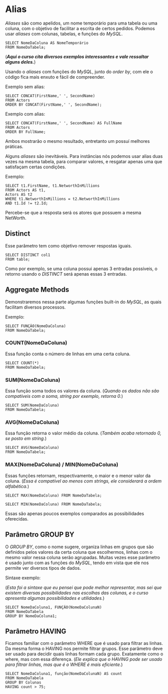 # Alias

*Aliases* são como apelidos, um nome temporário para uma tabela ou uma coluna, com o objetivo de facilitar a escrita de certos pedidos. Podemos usar *aliases* com colunas,
tabelas, e funções do *MySQL*.

~~~MySQL
SELECT NomeDaColuna AS NomeTemporário
FROM NomeDaTabela;
~~~

(***Aqui o curso cita diversos exemplos interessantes e vale ressaltar alguns deles.***)

Usando o *aliases* com funções do *MySQL*, junto do *order by*, com ele o código fica mais enxuto e fácil de compreender.

Exemplo sem alias:

~~~MySQL
SELECT CONCAT(FirstName,' ', SecondName)
FROM Actors
ORDER BY CONCAT(FirstName,' ', SecondName);
~~~

Exemplo com alias:

~~~MySQL
SELECT CONCAT(FirstName,' ', SecondName) AS FullName 
FROM Actors 
ORDER BY FullName;
~~~

Ambos mostrarão o mesmo resultado, entretanto um possuí melhores práticas.

Alguns *aliases* são inevitáveis. Para instâncias nós podemos usar alias duas vezes na mesma tabela, para comparar valores, e resgatar apenas uma que satisfaçam certas condições.

Exemplo:

~~~MySql
SELECT t1.FirstName, t1.NetworthInMillions
FROM Actors AS t1,
Actors AS t2
WHERE t1.NetworthInMillions = t2.NetworthInMillions
AND t1.Id != t2.Id;
~~~

Percebe-se que a resposta será os atores que possuem a mesma NetWorth.

## **Distinct**

Esse parâmetro tem como objetivo remover respostas iguais.

~~~MySQL
SELECT DISTINCT col1
FROM table;
~~~

Como por exemplo, se uma coluna possui apenas 3 entradas possíveis, o retorno usando o *DISTINCT* será apenas essas 3 entradas.

## **Aggregate Methods**

Demonstraremos nessa parte algumas funções built-in do *MySQL*, as quais facilitam diversos processos.

Exemplo:

~~~MySQL
SELECT FUNÇÃO(NomeDaColuna)
FROM NomeDaTabela;
~~~

### **COUNT(NomeDaColuna)**

Essa função conta o número de linhas em uma certa coluna.

~~~MySQL
SELECT COUNT(*) 
FROM NomeDaTabela;
~~~

### **SUM(NomeDaColuna)**

Essa função soma todos os valores da coluna. (*Quando os dados não são compatíveis com a soma, string por exemplo, retorna 0.*)

~~~MySQL
SELECT SUM(NomeDaColuna) 
FROM NomeDaTabela;
~~~

### **AVG(NomeDaColuna)**

Essa função retorna o valor médio da coluna. (*Também acaba retornado 0, se posto em string.*)

~~~MySQL
SELECT AVG(NomeDaColuna) 
FROM NomeDaTabela;
~~~

### **MAX(NomeDaColuna) / MIN(NomeDaColuna)**

Essas funções retornam, respectivamente, o maior e o menor valor da coluna. (*Essa é compatível ao menos com strings, ele considerará a ordem alfabética.*)

~~~MySQL
SELECT MAX(NomeDaColuna) FROM NomeDaTabela;

SELECT MIN(NomeDaColuna) FROM NomeDaTabela;
~~~

Essas são apenas poucos exemplos comparados as possibilidades oferecidas.

## **Parâmetro GROUP BY**

O *GROUP BY*, como o nome sugere, organiza linhas em grupos que são definidos pelos valores da certa coluna que escolhermos, linhas com o mesmo valor nessa coluna serão agrupadas. Muitas vezes esse parâmetro é usado junto com as funções do *MySQL*, tendo em vista que ele nos permite ver diversos tipos de dados.

Sintaxe exemplo:

(*Esta foi a sintaxe que eu pensei que pode melhor representar, mas sei que existem diversas possibilidades nas escolhas das colunas, e o curso apresenta algumas possibilidades e utilidades.*)

~~~MySQL
SELECT NomeDaColuna1, FUNÇÃO(NomeDaColunaN)
FROM NomeDaTabela
GROUP BY NomeDaColuna1;
~~~

## **Parâmetro HAVING**

Ficamos familiar com o parâmetro WHERE que é usado para filtrar as linhas. Da mesma forma o HAVING nos permite filtrar grupos. Esse parâmetro deve ser usado para decidir quais linhas formam cada grupo. Exatamente como o where, mas com essa diferença. (*Ele explica que o HAVING pode ser usado para filtrar linhas, mas que é o WHERE é mais eficiente.*)

~~~MySQL
SELECT NomeDaColuna1, função(NomeDaColunaN) AS count
FROM NomeDaTabela
GROUP BY Colunas
HAVING count > 75;
~~~
